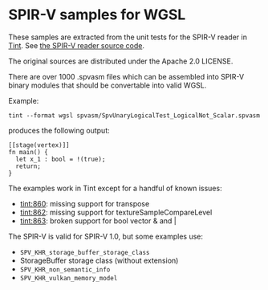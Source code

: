 # SPIR-V samples for WGSL

These samples are extracted from the unit tests for the SPIR-V reader in [Tint](https://dawn.googlesource.com/tint).
See [the SPIR-V reader source code](https://dawn.googlesource.com/tint/+/refs/heads/main/src/reader/spirv/).

The original sources are distributed under the Apache 2.0 LICENSE.

There are over 1000 .spvasm files which can be assembled into SPIR-V binary
modules that should be convertable into valid WGSL.

Example:

    tint --format wgsl spvasm/SpvUnaryLogicalTest_LogicalNot_Scalar.spvasm

produces the following output:

```
[[stage(vertex)]]
fn main() {
  let x_1 : bool = !(true);
  return;
}
```

The examples work in Tint except for a handful of known issues:
- [tint:860](crbug.com/tint/860): missing support for transpose
- [tint:862](crbug.com/tint/862): missing support for textureSampleCompareLevel
- [tint:863](crbug.com/tint/863): broken support for bool vector & and |

The SPIR-V is valid for SPIR-V 1.0, but some examples use:
- `SPV_KHR_storage_buffer_storage_class`
- StorageBuffer storage class (without extension)
- `SPV_KHR_non_semantic_info`
- `SPV_KHR_vulkan_memory_model`
